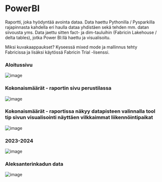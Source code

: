 # PowerBI

Raportti, joka hyödyntää avointa dataa. Data haettu Pythonilla / Pysparkilla rajapinnasta kahdella eri haulla dataa yhdistäen sekä tehden mm. datan siivousta yms. Data jaettu sitten fact- ja dim-tauluihin (Fabricin Lakehouse / delta tables), jotka Power BI:llä haettu ja visualisoitu.  

Miksi kuvakaappaukset? Kyseessä mixed mode ja mallinnus tehty Fabricissa ja lisäksi käytössä Fabricin Trial -lisenssi.

### Aloitussivu
![image](https://github.com/user-attachments/assets/43071b8a-2ec7-4c47-a7ca-555ec014ea85)

### Kokonaismäärät - raportin sivu perustilassa
![image](https://github.com/user-attachments/assets/4e917cc7-01c5-4bcd-95ef-9b3ada77994a)

### Kokonaismäärät - raportissa näkyy datapisteen valinnalla tool tip sivun visualisointi näyttäen vilkkaimmat liikennöintipaikat
![image](https://github.com/user-attachments/assets/0773e4dd-b22c-4646-af56-e4a137c0d143)

### 2023-2024
![image](https://github.com/user-attachments/assets/deda78c6-4bff-40b2-b8aa-3b439a099854)

### Aleksanterinkadun data
![image](https://github.com/user-attachments/assets/e0dff63f-ed34-4267-b572-24502cb40e49)




